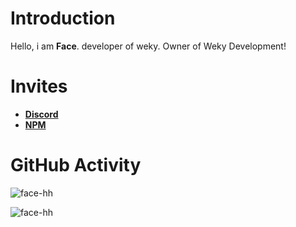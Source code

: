 # Introduction 
Hello, i am **Face**. developer of weky. Owner of Weky Development!

# Invites
- **[Discord](https://discord.gg/Sr2U5WuaSN)**
- **[NPM](https://www.npmjs.com/package/weky)**

# GitHub Activity

![face-hh](https://github-readme-stats.vercel.app/api?username=face-hh&show_icons=true&theme=tokyonight&hide=["issues"])

![face-hh](https://github-readme-stats.vercel.app/api/top-langs?username=face-hh&show_icons=true&theme=tokyonight&layout=compact)
